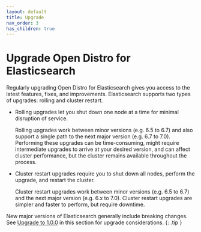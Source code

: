 ```yaml
---
layout: default
title: Upgrade
nav_order: 3
has_children: true
---
```


# Upgrade Open Distro for Elasticsearch

Regularly upgrading Open Distro for Elasticsearch gives you access to the latest features, fixes, and improvements. Elasticsearch supports two types of upgrades: rolling and cluster restart.

- Rolling upgrades let you shut down one node at a time for minimal disruption of service.

  Rolling upgrades work between minor versions (e.g. 6.5 to 6.7) and also support a single path to the next major version (e.g. 6.7 to 7.0). Performing these upgrades can be time-consuming, might require intermediate upgrades to arrive at your desired version, and can affect cluster performance, but the cluster remains available throughout the process.

- Cluster restart upgrades require you to shut down all nodes, perform the upgrade, and restart the cluster.

  Cluster restart upgrades work between minor versions (e.g. 6.5 to 6.7) and the next major version (e.g. 6.x to 7.0). Cluster restart upgrades are simpler and faster to perform, but require downtime.

New major versions of Elasticsearch generally include breaking changes. See [Upgrade to 1.0.0](1-0-0/) in this section for upgrade considerations.
{: .tip }
